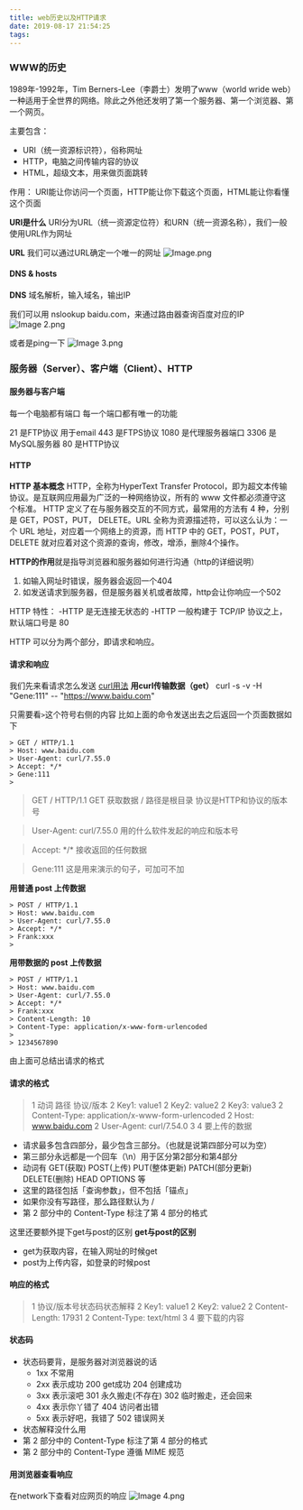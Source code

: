 ```yaml
---
title: web历史以及HTTP请求
date: 2019-08-17 21:54:25
tags:
---
```

### WWW的历史
1989年-1992年，Tim Berners-Lee（李爵士）发明了www（world wride web）一种适用于全世界的网络。除此之外他还发明了第一个服务器、第一个浏览器、第一个网页。

主要包含：
- URI（统一资源标识符），俗称网址
- HTTP，电脑之间传输内容的协议
- HTML，超级文本，用来做页面跳转

作用：
URI能让你访问一个页面，HTTP能让你下载这个页面，HTML能让你看懂这个页面

**URI是什么**
URI分为URL（统一资源定位符）和URN（统一资源名称），我们一般使用URL作为网址

**URL**
我们可以通过URL确定一个唯一的网址
![Image.png](https://i.loli.net/2019/08/17/uSURxEL32iKYkwA.png)

#### DNS & hosts
**DNS**
域名解析，输入域名，输出IP

我们可以用 nslookup baidu.com，来通过路由器查询百度对应的IP
![Image _2_.png](https://i.loli.net/2019/08/17/kQtHAjIg7iDlJpy.png)

或者是ping一下
![Image _3_.png](https://i.loli.net/2019/08/17/GbPjhi85gsL2VuF.png)


### 服务器（Server）、客户端（Client）、HTTP
#### 服务器与客户端
每一个电脑都有端口 每一个端口都有唯一的功能

21  是FTP协议 用于email
443 是FTPS协议
1080 是代理服务器端口
3306 是MySQL服务器
80 是HTTP协议

#### HTTP
**HTTP 基本概念**
HTTP，全称为HyperText Transfer Protocol，即为超文本传输协议。是互联网应用最为广泛的一种网络协议，所有的 www 文件都必须遵守这个标准。
HTTP 定义了在与服务器交互的不同方式，最常用的方法有 4 种，分别是 GET，POST，PUT， DELETE。URL 全称为资源描述符，可以这么认为：一个 URL 地址，对应着一个网络上的资源，而 HTTP 中的 GET，POST，PUT，DELETE 就对应着对这个资源的查询，修改，增添，删除4个操作。

**HTTP的作用**就是指导浏览器和服务器如何进行沟通（http的详细说明）
1. 如输入网址时错误，服务器会返回一个404
2. 如发送请求到服务器，但是服务器关机或者故障，http会让你响应一个502

HTTP 特性：
-HTTP 是无连接无状态的
-HTTP 一般构建于 TCP/IP 协议之上，默认端口号是 80

HTTP 可以分为两个部分，即请求和响应。
#### 请求和响应
我们先来看请求怎么发送
[curl用法](https://blog.csdn.net/liitdar/article/details/80684730)
**用curl传输数据（get）**
curl -s -v -H "Gene:111" -- "https://www.baidu.com"

只需要看`>`这个符号右侧的内容
比如上面的命令发送出去之后返回一个页面数据如下
```
> GET / HTTP/1.1
> Host: www.baidu.com
> User-Agent: curl/7.55.0
> Accept: */*
> Gene:111
>
```
> GET / HTTP/1.1
GET 获取数据    /  路径是根目录 协议是HTTP和协议的版本号

> User-Agent: curl/7.55.0
> 用的什么软件发起的响应和版本号

> Accept: \*/*
> 接收返回的任何数据

> Gene:111
> 这是用来演示的句子，可加可不加

**用普通 post 上传数据**

```
> POST / HTTP/1.1
> Host: www.baidu.com
> User-Agent: curl/7.55.0
> Accept: */*
> Frank:xxx
>
```

**用带数据的 post 上传数据**
```
> POST / HTTP/1.1
> Host: www.baidu.com
> User-Agent: curl/7.55.0
> Accept: */*
> Frank:xxx
> Content-Length: 10
> Content-Type: application/x-www-form-urlencoded
>
> 1234567890
```

由上面可总结出请求的格式
#### 请求的格式

>1 动词 路径 协议/版本
2 Key1: value1
2 Key2: value2
2 Key3: value3
2 Content-Type: application/x-www-form-urlencoded
2 Host: www.baidu.com
2 User-Agent: curl/7.54.0
3 
4 要上传的数据

- 请求最多包含四部分，最少包含三部分。（也就是说第四部分可以为空）
- 第三部分永远都是一个回车（\n）用于区分第2部分和第4部分
- 动词有 GET(获取) POST(上传) PUT(整体更新) PATCH(部分更新) DELETE(删除) HEAD OPTIONS 等
- 这里的路径包括「查询参数」，但不包括「锚点」
- 如果你没有写路径，那么路径默认为 /
- 第 2 部分中的 Content-Type 标注了第 4 部分的格式

这里还要额外提下get与post的区别
**get与post的区别**
- get为获取内容，在输入网址的时候get
- post为上传内容，如登录的时候post

#### 响应的格式

>1 协议/版本号状态码状态解释
2 Key1: value1
2 Key2: value2
2 Content-Length: 17931
2 Content-Type: text/html
3
4 要下载的内容

#### 状态码
- 状态码要背，是服务器对浏览器说的话
    - 1xx 不常用
    - 2xx 表示成功   200 get成功 204 创建成功
    - 3xx 表示滚吧   301 永久搬走(不存在) 302 临时搬走，还会回来
    - 4xx 表示你丫错了   404 访问者出错
    - 5xx 表示好吧，我错了   502 错误网关
- 状态解释没什么用
- 第 2 部分中的 Content-Type 标注了第 4 部分的格式
- 第 2 部分中的 Content-Type 遵循 MIME 规范


#### 用浏览器查看响应
在network下查看对应网页的响应
![Image _4_.png](https://i.loli.net/2019/08/17/eu7jq5oAp1rWnDL.png)
